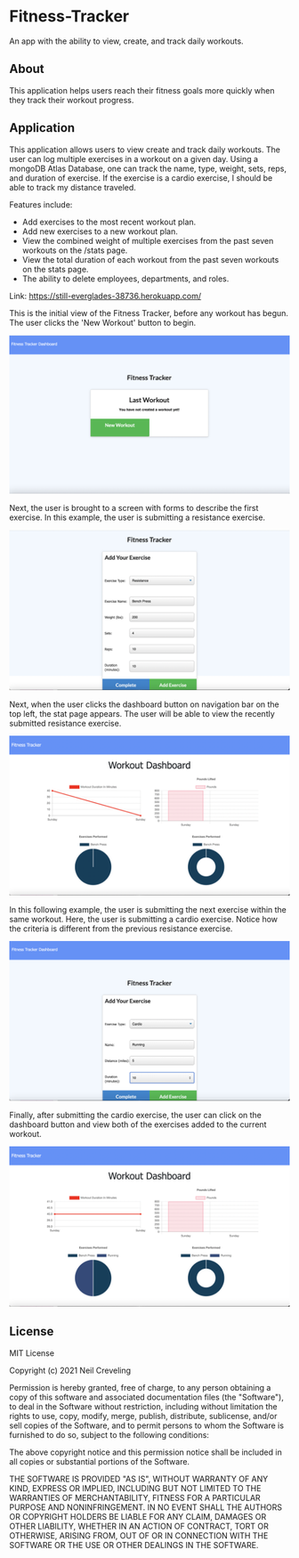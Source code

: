 # Fitness-Tracker
An app with the ability to view, create, and track daily workouts.

## About

This application helps users reach their fitness goals more quickly when they track their workout progress.

## Application

This application allows users to view create and track daily workouts. The user can log multiple exercises in a workout on a given day. Using a mongoDB Atlas Database, one can track the name, type, weight, sets, reps, and duration of exercise. If the exercise is a cardio exercise, I should be able to track my distance traveled.

Features include:

* Add exercises to the most recent workout plan.
* Add new exercises to a new workout plan.
* View the combined weight of multiple exercises from the past seven workouts on the /stats page.
* View the total duration of each workout from the past seven workouts on the stats page.
* The ability to delete employees, departments, and roles.

Link: https://still-everglades-38736.herokuapp.com/

This is the initial view of the Fitness Tracker, before any workout has begun. The user clicks the 'New Workout' button to begin.

![Fitness_Tracker_1](./screenshots/fitness_1.png)

Next, the user is brought to a screen with forms to describe the first exercise. In this example, the user is submitting a resistance exercise.

![Fitness_Tracker_2](./screenshots/fitness_2.png)

Next, when the user clicks the dashboard button on navigation bar on the top left, the stat page appears. The user will be able to view the recently submitted resistance exercise.

![Fitness_Tracker_3](./screenshots/fitness_3.png)

In this following example, the user is submitting the next exercise within the same workout. Here, the user is submitting a cardio exercise. Notice how the criteria is different from the previous resistance exercise.

![Fitness_Tracker_4](./screenshots/fitness_4.png)

Finally, after submitting the cardio exercise, the user can click on the dashboard button and view both of the exercises added to the current workout.

![Fitness_Tracker_5](./screenshots/fitness_5.png)


## License

MIT License

Copyright (c) 2021 Neil Creveling

Permission is hereby granted, free of charge, to any person obtaining a copy of this software and associated documentation files (the "Software"), to deal in the Software without restriction, including without limitation the rights to use, copy, modify, merge, publish, distribute, sublicense, and/or sell copies of the Software, and to permit persons to whom the Software is furnished to do so, subject to the following conditions:

The above copyright notice and this permission notice shall be included in all copies or substantial portions of the Software.

THE SOFTWARE IS PROVIDED "AS IS", WITHOUT WARRANTY OF ANY KIND, EXPRESS OR IMPLIED, INCLUDING BUT NOT LIMITED TO THE WARRANTIES OF MERCHANTABILITY, FITNESS FOR A PARTICULAR PURPOSE AND NONINFRINGEMENT. IN NO EVENT SHALL THE AUTHORS OR COPYRIGHT HOLDERS BE LIABLE FOR ANY CLAIM, DAMAGES OR OTHER LIABILITY, WHETHER IN AN ACTION OF CONTRACT, TORT OR OTHERWISE, ARISING FROM, OUT OF OR IN CONNECTION WITH THE SOFTWARE OR THE USE OR OTHER DEALINGS IN THE SOFTWARE.
